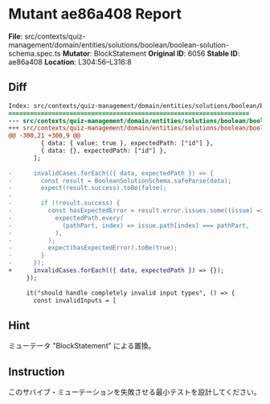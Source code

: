# Mutant ae86a408 Report

**File**: src/contexts/quiz-management/domain/entities/solutions/boolean/boolean-solution-schema.spec.ts
**Mutator**: BlockStatement
**Original ID**: 6056
**Stable ID**: ae86a408
**Location**: L304:56–L316:8

## Diff

```diff
Index: src/contexts/quiz-management/domain/entities/solutions/boolean/boolean-solution-schema.spec.ts
===================================================================
--- src/contexts/quiz-management/domain/entities/solutions/boolean/boolean-solution-schema.spec.ts	original
+++ src/contexts/quiz-management/domain/entities/solutions/boolean/boolean-solution-schema.spec.ts	mutated #6056
@@ -300,21 +300,9 @@
         { data: { value: true }, expectedPath: ["id"] },
         { data: {}, expectedPath: ["id"] },
       ];
 
-      invalidCases.forEach(({ data, expectedPath }) => {
-        const result = BooleanSolutionSchema.safeParse(data);
-        expect(result.success).toBe(false);
-
-        if (!result.success) {
-          const hasExpectedError = result.error.issues.some((issue) =>
-            expectedPath.every(
-              (pathPart, index) => issue.path[index] === pathPart,
-            ),
-          );
-          expect(hasExpectedError).toBe(true);
-        }
-      });
+      invalidCases.forEach(({ data, expectedPath }) => {});
     });
 
     it("should handle completely invalid input types", () => {
       const invalidInputs = [
```

## Hint

ミューテータ "BlockStatement" による置換。

## Instruction

このサバイブ・ミューテーションを失敗させる最小テストを設計してください。
